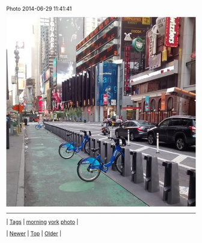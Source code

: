 <!--
title: Photo 2014-06-29 11
date: 2020-06-28T15:27:00.338Z
tags: morning, york, photo
-->


Photo 2014-06-29 11:41:41

![](90243914039-0.jpg)

<!--BOTTOM-POST-NAVIGATION-->
---

| [Tags](tags.md) | [morning](tag-morning.md) [york](tag-york.md) [photo](tag-photo.md) |

| [Newer](90243880489.md) | [Top](index.md) | [Older](90243932229.md) |